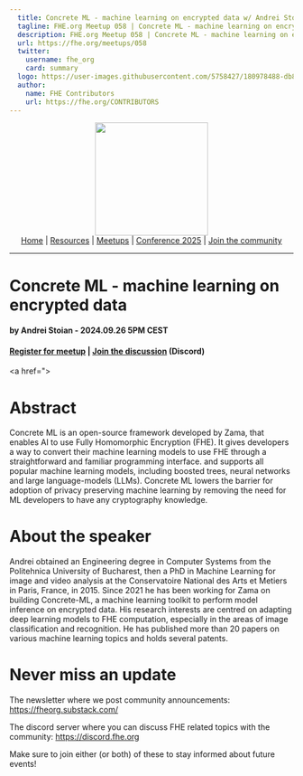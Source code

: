 ```yaml
---
  title: Concrete ML - machine learning on encrypted data w/ Andrei Stoian | FHE.org Meetup 058
  tagline: FHE.org Meetup 058 | Concrete ML - machine learning on encrypted data w/ Andrei Stoian
  description: FHE.org Meetup 058 | Concrete ML - machine learning on encrypted data w/ Andrei Stoian
  url: https://fhe.org/meetups/058
  twitter:
    username: fhe_org
    card: summary
  logo: https://user-images.githubusercontent.com/5758427/180978488-db825482-5a58-4c7c-9589-c494a6f0be04.png
  author:
    name: FHE Contributors
    url: https://fhe.org/CONTRIBUTORS
---
```


<!-- Main header navigation -->
<p align="center">
  <img width="200" src="https://user-images.githubusercontent.com/5758427/180978488-db825482-5a58-4c7c-9589-c494a6f0be04.png"><br/>
  <a href="https://fhe-org.github.io">Home</a> | <a href="https://fhe-org.github.io/resources">Resources</a> | <a href="https://fhe-org.github.io/meetups/">Meetups</a> | <a href="https://fhe-org.github.io/conferences/conference-2025/">Conference 2025</a> | <a href="https://fhe-org.github.io/community">Join the community</a>
</p>
<hr/>
<!-- /Main header navigation -->


# Concrete ML - machine learning on encrypted data
#### by Andrei Stoian - 2024.09.26 5PM CEST
#### <!-- <a href="">Video recording</a> (Youtube) | <a href="">Slides</a> (Github) --> <a href="">Register for meetup</a> | <a href="https://discord.fhe.org">Join the discussion</a> (Discord)

<a href="><img src=""></a>

# Abstract

Concrete ML is an open-source framework developed by Zama, that enables AI to use Fully Homomorphic Encryption (FHE). It gives developers a way to convert their machine learning models to use FHE through a straightforward and familiar programming interface. and supports all popular machine learning models, including boosted trees, neural networks and large language-models (LLMs). Concrete ML lowers the barrier for adoption of privacy preserving machine learning by removing the need for ML developers to have any cryptography knowledge. 

# About the speaker

Andrei obtained an Engineering degree in Computer Systems from the Politehnica University of Bucharest, then a PhD in Machine Learning for image and video analysis at the Conservatoire National des Arts et Metiers in Paris, France, in 2015. Since 2021 he has been working for Zama on building Concrete-ML, a machine learning toolkit to perform model inference on encrypted data. His research interests are centred on adapting deep learning models to FHE computation, especially in the areas of image classification and recognition. He has published more than 20 papers on various machine learning topics and holds several patents.

# Never miss an update

The newsletter where we post community announcements: https://fheorg.substack.com/

The discord server where you can discuss FHE related topics with the community: https://discord.fhe.org

Make sure to join either (or both) of these to stay informed about future events!
